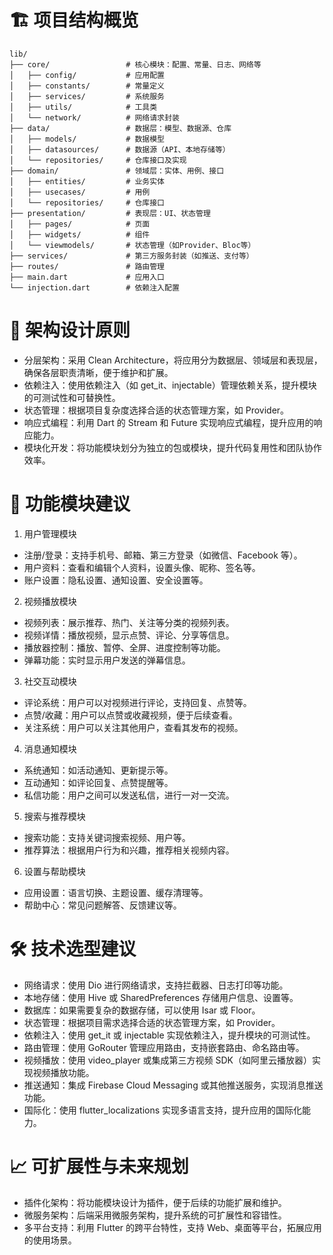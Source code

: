 # 🏗️ 项目结构概览
```text
lib/
├── core/                 # 核心模块：配置、常量、日志、网络等
│   ├── config/           # 应用配置
│   ├── constants/        # 常量定义
│   ├── services/         # 系统服务
│   ├── utils/            # 工具类
│   └── network/          # 网络请求封装
├── data/                 # 数据层：模型、数据源、仓库
│   ├── models/           # 数据模型
│   ├── datasources/      # 数据源（API、本地存储等）
│   └── repositories/     # 仓库接口及实现
├── domain/               # 领域层：实体、用例、接口
│   ├── entities/         # 业务实体
│   ├── usecases/         # 用例
│   └── repositories/     # 仓库接口
├── presentation/         # 表现层：UI、状态管理
│   ├── pages/            # 页面
│   ├── widgets/          # 组件
│   └── viewmodels/       # 状态管理（如Provider、Bloc等）
├── services/             # 第三方服务封装（如推送、支付等）
├── routes/               # 路由管理
├── main.dart             # 应用入口
└── injection.dart        # 依赖注入配置
```
# 🧩 架构设计原则
* 分层架构：采用 Clean Architecture，将应用分为数据层、领域层和表现层，确保各层职责清晰，便于维护和扩展。
* 依赖注入：使用依赖注入（如 get_it、injectable）管理依赖关系，提升模块的可测试性和可替换性。
* 状态管理：根据项目复杂度选择合适的状态管理方案，如 Provider。
* 响应式编程：利用 Dart 的 Stream 和 Future 实现响应式编程，提升应用的响应能力。
* 模块化开发：将功能模块划分为独立的包或模块，提升代码复用性和团队协作效率。
# 🎯 功能模块建议
1. 用户管理模块
* 注册/登录：支持手机号、邮箱、第三方登录（如微信、Facebook 等）。
* 用户资料：查看和编辑个人资料，设置头像、昵称、签名等。
* 账户设置：隐私设置、通知设置、安全设置等。

2. 视频播放模块
* 视频列表：展示推荐、热门、关注等分类的视频列表。
* 视频详情：播放视频，显示点赞、评论、分享等信息。
* 播放器控制：播放、暂停、全屏、进度控制等功能。
* 弹幕功能：实时显示用户发送的弹幕信息。

3. 社交互动模块
* 评论系统：用户可以对视频进行评论，支持回复、点赞等。
* 点赞/收藏：用户可以点赞或收藏视频，便于后续查看。
* 关注系统：用户可以关注其他用户，查看其发布的视频。

4. 消息通知模块
* 系统通知：如活动通知、更新提示等。
* 互动通知：如评论回复、点赞提醒等。
* 私信功能：用户之间可以发送私信，进行一对一交流。

5. 搜索与推荐模块
* 搜索功能：支持关键词搜索视频、用户等。
* 推荐算法：根据用户行为和兴趣，推荐相关视频内容。

6. 设置与帮助模块
* 应用设置：语言切换、主题设置、缓存清理等。
* 帮助中心：常见问题解答、反馈建议等。

# 🛠️ 技术选型建议
* 网络请求：使用 Dio 进行网络请求，支持拦截器、日志打印等功能。
* 本地存储：使用 Hive 或 SharedPreferences 存储用户信息、设置等。
* 数据库：如果需要复杂的数据存储，可以使用 Isar 或 Floor。
* 状态管理：根据项目需求选择合适的状态管理方案，如 Provider。
* 依赖注入：使用 get_it 或 injectable 实现依赖注入，提升模块的可测试性。
* 路由管理：使用 GoRouter 管理应用路由，支持嵌套路由、命名路由等。
* 视频播放：使用 video_player 或集成第三方视频 SDK（如阿里云播放器）实现视频播放功能。
* 推送通知：集成 Firebase Cloud Messaging 或其他推送服务，实现消息推送功能。
* 国际化：使用 flutter_localizations 实现多语言支持，提升应用的国际化能力。

# 📈 可扩展性与未来规划
* 插件化架构：将功能模块设计为插件，便于后续的功能扩展和维护。
* 微服务架构：后端采用微服务架构，提升系统的可扩展性和容错性。
* 多平台支持：利用 Flutter 的跨平台特性，支持 Web、桌面等平台，拓展应用的使用场景。

